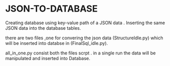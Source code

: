 # JSON-TO-DATABASE
Creating database using key-value path of a JSON data . Inserting the same JSON data into the database tables.


there are two files ,one for convering the json data (StructureIdle.py) which will be inserted into databse in (FinalSql_idle.py). 


all_in_one.py consist both the files scrpt . in a single run the data will be manipulated and inserted into Database.

